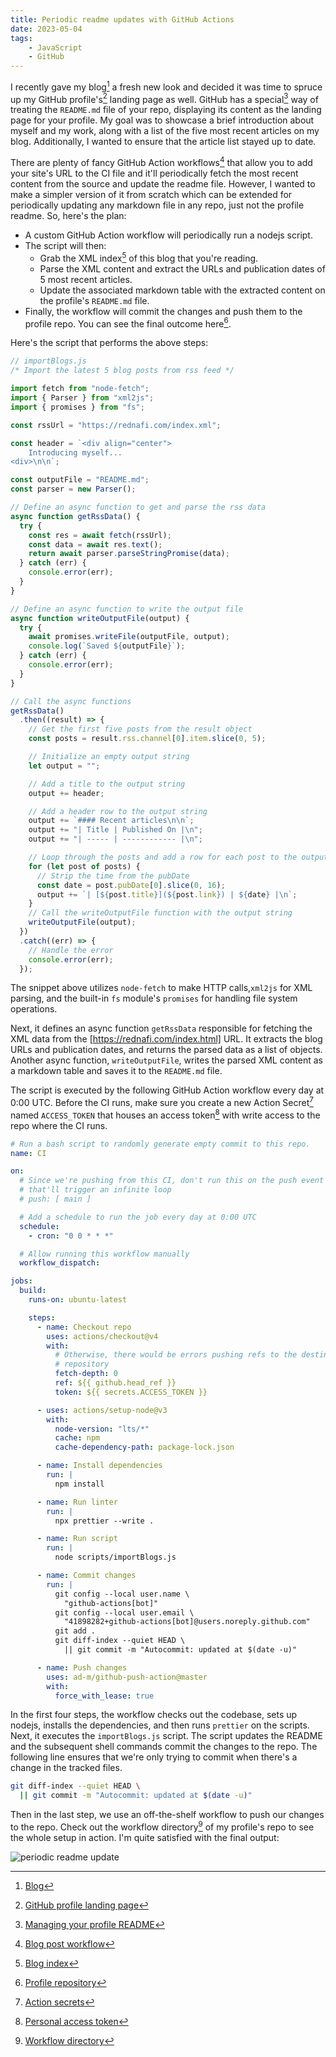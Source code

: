 ```yaml
---
title: Periodic readme updates with GitHub Actions
date: 2023-05-04
tags:
    - JavaScript
    - GitHub
---
```


I recently gave my blog[^1] a fresh new look and decided it was time to spruce up my GitHub
profile's[^2] landing page as well. GitHub has a special[^3] way of treating the `README.md`
file of your <your-username> repo, displaying its content as the landing page for your
profile. My goal was to showcase a brief introduction about myself and my work, along with a
list of the five most recent articles on my blog. Additionally, I wanted to ensure that the
article list stayed up to date.

There are plenty of fancy GitHub Action workflows[^4] that allow you to add your site's URL
to the CI file and it'll periodically fetch the most recent content from the source and
update the readme file. However, I wanted to make a simpler version of it from scratch which
can be extended for periodically updating any markdown file in any repo, just not the
profile readme. So, here's the plan:

-   A custom GitHub Action workflow will periodically run a nodejs script.
-   The script will then:
    -   Grab the XML index[^5] of this blog that you're reading.
    -   Parse the XML content and extract the URLs and publication dates of 5 most recent
        articles.
    -   Update the associated markdown table with the extracted content on the profile's
        `README.md` file.
-   Finally, the workflow will commit the changes and push them to the profile repo. You can
    see the final outcome here[^6].

Here's the script that performs the above steps:

```js
// importBlogs.js
/* Import the latest 5 blog posts from rss feed */

import fetch from "node-fetch";
import { Parser } from "xml2js";
import { promises } from "fs";

const rssUrl = "https://rednafi.com/index.xml";

const header = `<div align="center">
    Introducing myself...
<div>\n\n`;

const outputFile = "README.md";
const parser = new Parser();

// Define an async function to get and parse the rss data
async function getRssData() {
  try {
    const res = await fetch(rssUrl);
    const data = await res.text();
    return await parser.parseStringPromise(data);
  } catch (err) {
    console.error(err);
  }
}

// Define an async function to write the output file
async function writeOutputFile(output) {
  try {
    await promises.writeFile(outputFile, output);
    console.log(`Saved ${outputFile}`);
  } catch (err) {
    console.error(err);
  }
}

// Call the async functions
getRssData()
  .then((result) => {
    // Get the first five posts from the result object
    const posts = result.rss.channel[0].item.slice(0, 5);

    // Initialize an empty output string
    let output = "";

    // Add a title to the output string
    output += header;

    // Add a header row to the output string
    output += `#### Recent articles\n\n`;
    output += "| Title | Published On |\n";
    output += "| ----- | ------------ |\n";

    // Loop through the posts and add a row for each post to the output string
    for (let post of posts) {
      // Strip the time from the pubDate
      const date = post.pubDate[0].slice(0, 16);
      output += `| [${post.title}](${post.link}) | ${date} |\n`;
    }
    // Call the writeOutputFile function with the output string
    writeOutputFile(output);
  })
  .catch((err) => {
    // Handle the error
    console.error(err);
  });
```

The snippet above utilizes `node-fetch` to make HTTP calls,`xml2js` for XML parsing, and the
built-in `fs` module's `promises` for handling file system operations.

Next, it defines an async function `getRssData` responsible for fetching the XML data from
the [https://rednafi.com/index.html] URL. It extracts the blog URLs and publication dates,
and returns the parsed data as a list of objects. Another async function, `writeOutputFile`,
writes the parsed XML content as a markdown table and saves it to the `README.md` file.

The script is executed by the following GitHub Action workflow every day at 0:00 UTC. Before
the CI runs, make sure you create a new Action Secret[^7] named `ACCESS_TOKEN` that houses
an access token[^8] with write access to the repo where the CI runs.

```yml
# Run a bash script to randomly generate empty commit to this repo.
name: CI

on:
  # Since we're pushing from this CI, don't run this on the push event because
  # that'll trigger an infinite loop
  # push: [ main ]

  # Add a schedule to run the job every day at 0:00 UTC
  schedule:
    - cron: "0 0 * * *"

  # Allow running this workflow manually
  workflow_dispatch:

jobs:
  build:
    runs-on: ubuntu-latest

    steps:
      - name: Checkout repo
        uses: actions/checkout@v4
        with:
          # Otherwise, there would be errors pushing refs to the destination
          # repository
          fetch-depth: 0
          ref: ${{ github.head_ref }}
          token: ${{ secrets.ACCESS_TOKEN }}

      - uses: actions/setup-node@v3
        with:
          node-version: "lts/*"
          cache: npm
          cache-dependency-path: package-lock.json

      - name: Install dependencies
        run: |
          npm install

      - name: Run linter
        run: |
          npx prettier --write .

      - name: Run script
        run: |
          node scripts/importBlogs.js

      - name: Commit changes
        run: |
          git config --local user.name \
            "github-actions[bot]"
          git config --local user.email \
            "41898282+github-actions[bot]@users.noreply.github.com"
          git add .
          git diff-index --quiet HEAD \
            || git commit -m "Autocommit: updated at $(date -u)"

      - name: Push changes
        uses: ad-m/github-push-action@master
        with:
          force_with_lease: true
```

In the first four steps, the workflow checks out the codebase, sets up nodejs, installs the
dependencies, and then runs `prettier` on the scripts. Next, it executes the
`importBlogs.js` script. The script updates the README and the subsequent shell commands
commit the changes to the repo. The following line ensures that we're only trying to commit
when there's a change in the tracked files.

```sh
git diff-index --quiet HEAD \
  || git commit -m "Autocommit: updated at $(date -u)"
```

Then in the last step, we use an off-the-shelf workflow to push our changes to the repo.
Check out the workflow directory[^9] of my profile's repo to see the whole setup in action.
I'm quite satisfied with the final output:

![periodic readme update][image_1]

[^1]: [Blog](https://rednafi.com/)

[^2]: [GitHub profile landing page](https://github.com/rednafi/)

[^3]:
    [Managing your profile README](https://docs.github.com/en/account-and-profile/setting-up-and-managing-your-github-profile/customizing-your-profile/managing-your-profile-readme)

[^4]: [Blog post workflow](https://github.com/gautamkrishnar/blog-post-workflow)

[^5]: [Blog index](https://rednafi.com/index.xml)

[^6]: [Profile repository](https://github.com/rednafi/rednafi)

[^7]:
    [Action secrets](https://docs.github.com/en/rest/actions/secrets?apiVersion=2022-11-28)

[^8]:
    [Personal access token](https://docs.github.com/en/authentication/keeping-your-account-and-data-secure/creating-a-personal-access-token)

[^9]: [Workflow directory](https://github.com/rednafi/rednafi/tree/master/.github/workflows)

[image_1]:
    https://user-images.githubusercontent.com/30027932/236664302-a9c7964f-034c-4df1-8eee-af4e8fd7ee6a.png
